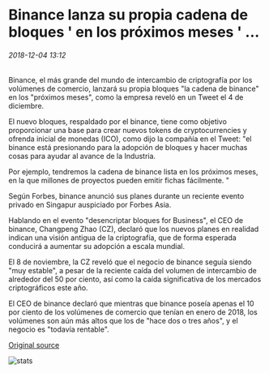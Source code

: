 # Binance lanza su propia cadena de bloques ' en los próximos meses ' ...

###### 2018-12-04 13:12

Binance, el más grande del mundo de intercambio de criptografía por los volúmenes de comercio, lanzará su propia bloques "la cadena de binance" en los "próximos meses", como la empresa reveló en un Tweet el 4 de diciembre.

El nuevo bloques, respaldado por el binance, tiene como objetivo proporcionar una base para crear nuevos tokens de cryptocurrencies y ofrenda inicial de monedas (ICO), como dijo la compañía en el Tweet: "el binance está presionando para la adopción de bloques y hacer muchas cosas para ayudar al avance de la Industria.

Por ejemplo, tendremos la cadena de binance lista en los próximos meses, en la que millones de proyectos pueden emitir fichas fácilmente. "

Según Forbes, binance anunció sus planes durante un reciente evento privado en Singapur auspiciado por Forbes Asia.

Hablando en el evento "desencriptar bloques for Business", el CEO de binance, Changpeng Zhao (CZ), declaró que los nuevos planes en realidad indican una visión antigua de la criptografía, que de forma esperada conducirá a aumentar su adopción a escala mundial.

El 8 de noviembre, la CZ reveló que el negocio de binance seguía siendo "muy estable", a pesar de la reciente caída del volumen de intercambio de alrededor del 50 por ciento, así como la caída significativa de los mercados criptográficos este año.

El CEO de binance declaró que mientras que binance poseía apenas el 10 por ciento de los volúmenes de comercio que tenían en enero de 2018, los volúmenes son aún más altos que los de "hace dos o tres años", y el negocio es "todavía rentable".

[Original source](https://cointelegraph.com/news/binance-to-launch-its-own-blockchain-binance-chain-in-coming-months)

![stats](https://c.statcounter.com/11760860/0/a89fa40b/1/ "stats")
